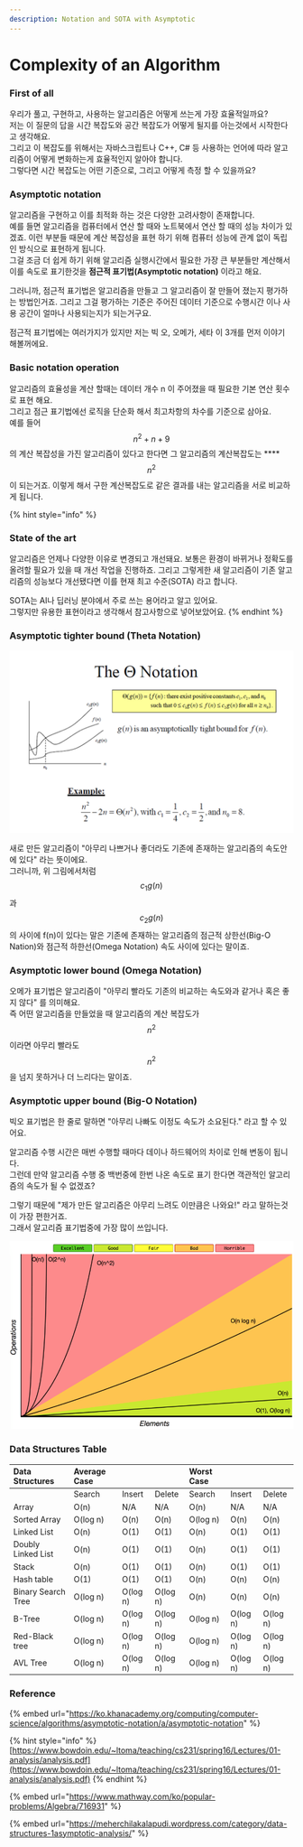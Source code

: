 ```yaml
---
description: Notation and SOTA with Asymptotic
---
```


# Complexity of an Algorithm

### First of all

우리가 풀고, 구현하고, 사용하는 알고리즘은 어떻게 쓰는게 가장 효율적일까요?  
저는 이 질문의 답을 시간 복잡도와 공간 복잡도가 어떻게 될지를 아는것에서 시작한다고 생각해요.  
그리고 이 복잡도를 위해서는 자바스크립트나 C++, C\# 등 사용하는 언어에 따라 알고리즘이 어떻게 변화하는게 효율적인지 알아야 합니다.  
그렇다면 시간 복잡도는 어떤 기준으로, 그리고 어떻게 측정 할 수 있을까요?

### Asymptotic notation

알고리즘을 구현하고 이를 최적화 하는 것은 다양한 고려사항이 존재합니다.  
예를 들면 알고리즘을 컴퓨터에서 연산 할 때와 노트북에서 연산 할 때의 성능 차이가 있겠죠. 이런 부분들 때문에 계산 복잡성을 표현 하기 위해 컴퓨터 성능에 관계 없이 독립인 방식으로 표현하게 됩니다.  
그걸 조금 더 쉽게 하기 위해 알고리즘 실행시간에서 필요한 가장 큰 부분들만 계산해서 이를 속도로 표기한것을 **점근적 표기법\(Asymptotic notation\)** 이라고 해요.

그러니까, 점근적 표기법은 알고리즘을 만들고 그 알고리즘이 잘 만들어 졌는지 평가하는 방법인거죠. 그리고 그걸 평가하는 기준은 주어진 데이터 기준으로 수행시간 이나 사용 공간이 얼마나 사용되는지가 되는거구요.

점근적 표기법에는 여러가지가 있지만 저는 빅 오, 오메가, 세타 이 3개를 먼저 이야기 해볼꺼에요.

### Basic notation operation

알고리즘의 효율성을 계산 할때는 데이터 개수 n 이 주어졌을 때 필요한 기본 연산 횟수로 표현 해요.  
그리고 점근 표기법에선 로직을 단순화 해서 최고차항의 차수를 기준으로 삼아요.  
예를 들어 $$n^2+n+9$$ 의 계산 복잡성을 가진 알고리즘이 있다고 한다면 그 알고리즘의 계산복잡도는 ****$$n^2$$ 이 되는거죠. 이렇게 해서 구한 계산복잡도로 같은 결과를 내는 알고리즘을 서로 비교하게 됩니다.

{% hint style="info" %}
### State of the art

알고리즘은 언제나 다양한 이유로 변경되고 개선돼요. 보통은 환경이 바뀌거나 정확도를 올려할 필요가 있을 때 개선 작업을 진행하죠. 그리고 그렇게한 새 알고리즘이 기존 알고리즘의 성능보다 개선됐다면 이를 현재 최고 수준\(SOTA\) 라고 합니다. 

SOTA는 AI나 딥러닝 분야에서 주로 쓰는 용어라고 알고 있어요.  
그렇지만 유용한 표현이라고 생각해서 참고사항으로 넣어보았어요.
{% endhint %}

### Asymptotic tighter bound \(Theta Notation\)

![](../.gitbook/assets/image%20%2824%29.png)

새로 만든 알고리즘이 "아무리 나쁘거나 좋더라도 기존에 존재하는 알고리즘의 속도안에 있다" 라는 뜻이에요.  
그러니까, 위 그림에서처럼 $$c_1g(n)$$과 $$c_2g(n)$$의 사이에 f\(n\)이 있다는 말은 기존에 존재하는 알고리즘의 점근적 상한선\(Big-O Nation\)와 점근적 하한선\(Omega Notation\) 속도 사이에 있다는 말이죠.

### Asymptotic lower bound \(Omega Notation\)

오메가 표기법은 알고리즘이 "아무리 빨라도 기존의 비교하는 속도와과 같거나 혹은 좋지 않다" 를 의미해요.   
즉 어떤 알고리즘을 만들었을 때 알고리즘의 계산 복잡도가 $$n^2$$ 이라면 아무리 빨라도 $$n^2$$을 넘지 못하거나 더 느리다는 말이죠. 

### Asymptotic upper bound \(Big-O Notation\)

빅오 표기법은 한 줄로 말하면 "아무리 나빠도 이정도 속도가 소요된다." 라고 할 수 있어요.

알고리즘 수행 시간은 매번 수행할 때마다 데이나 하드웨어의 차이로 인해 변동이 됩니다.  
그런데 만약 알고리즘 수행 중 백번중에 한번 나온 속도로 표기 한다면 객관적인 알고리즘의 속도가 될 수 없겠죠?

그렇기 때문에 "제가 만든 알고리즘은 아무리 느려도 이만큼은 나와요!" 라고 말하는것이 가장 편한거죠.  
그래서 알고리즘 표기법중에 가장 많이 쓰입니다.

![Big-O Notation Graph](../.gitbook/assets/image%20%2823%29.png)

### Data Structures Table

| Data Structures | Average Case |  |  | Worst Case |  |  |
| :--- | :--- | :--- | :--- | :--- | :--- | :--- |
|  | Search | Insert | Delete | Search | Insert | Delete |
| Array | O\(n\) | N/A | N/A | O\(n\) | N/A | N/A |
| Sorted Array | O\(log n\) | O\(n\) | O\(n\) | O\(log n\) | O\(n\) | O\(n\) |
| Linked List | O\(n\) | O\(1\) | O\(1\) | O\(n\) | O\(1\) | O\(1\) |
| Doubly Linked List | O\(n\) | O\(1\) | O\(1\) | O\(n\) | O\(1\) | O\(1\) |
| Stack | O\(n\) | O\(1\) | O\(1\) | O\(n\) | O\(1\) | O\(1\) |
| Hash table | O\(1\) | O\(1\) | O\(1\) | O\(n\) | O\(n\) | O\(n\) |
| Binary Search Tree | O\(log n\) | O\(log n\) | O\(log n\) | O\(n\) | O\(n\) | O\(n\) |
| B-Tree | O\(log n\) | O\(log n\) | O\(log n\) | O\(log n\) | O\(log n\) | O\(log n\) |
| Red-Black tree | O\(log n\) | O\(log n\) | O\(log n\) | O\(log n\) | O\(log n\) | O\(log n\) |
| AVL Tree | O\(log n\) | O\(log n\) | O\(log n\) | O\(log n\) | O\(log n\) | O\(log n\) |

### Reference

{% embed url="https://ko.khanacademy.org/computing/computer-science/algorithms/asymptotic-notation/a/asymptotic-notation" %}

{% hint style="info" %}
[https://www.bowdoin.edu/~ltoma/teaching/cs231/spring16/Lectures/01-analysis/analysis.pdf](https://www.bowdoin.edu/~ltoma/teaching/cs231/spring16/Lectures/01-analysis/analysis.pdf)
{% endhint %}

{% embed url="https://www.mathway.com/ko/popular-problems/Algebra/716931" %}

{% embed url="https://meherchilakalapudi.wordpress.com/category/data-structures-1asymptotic-analysis/" %}





